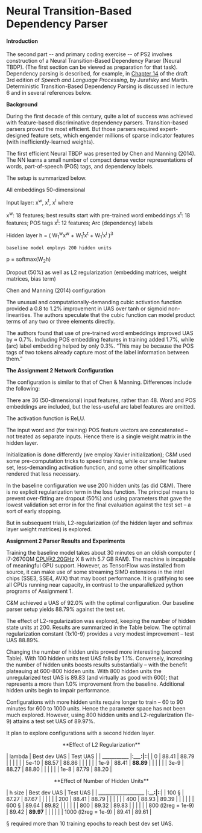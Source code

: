 # ﻿Neural Transition-Based Dependency Parser


#### **Introduction**

The second part -- and primary coding exercise -- of PS2 involves construction of a Neural Transition-Based Dependency Parser (Neural TBDP).  (The first section can be viewed as preparation for that task). Dependency parsing is described, for example, in [Chapter 14](https://web.stanford.edu/~jurafsky/slp/14.pdf) of the draft 3rd edition of _Speech and Language Processing_, by Jurafsky and Martin.  Deterministic Transition-Based Dependency Parsing is discussed in lecture 6 and in several references below.

**Background**

During the first decade of this century, quite a lot of success was achieved with feature-based discriminative dependency parsers.  Transition-based parsers proved the most efficient.  But those parsers required expert-designed feature sets, which engender millions of sparse indicator features (with inefficiently-learned weights).

The first efficient  Neural TBDP was presented by Chen and Manning (2014). The NN learns a small number of compact dense vector representations of words, part-of-speech (POS) tags, and dependency labels.

The setup is summarized below.

All embeddings 50-dimensional

Input layer: x<sup>w</sup>, x<sup>t</sup>, x<sup>l</sup> where
  
x<sup>w</sup>: 18 features; best results start with pre-trained word embeddings
x<sup>t</sup>: 18 features; POS tags
x<sup>l</sup>: 12 features; Arc (dependency) labels


Hidden layer h = ( W<sub>1</sub><sup>w</sup>x<sup>w</sup> + W<sub>1</sub><sup>t</sup>x<sup>t</sup> + W<sub>1</sub><sup>l</sup>x<sup>l</sup> )<sup>3</sup>

	baseline model employs 200 hidden units

p = softmax(W<sub>2</sub>h)

Dropout (50%) as well as L2 regularization (embedding matrices, weight matrices, bias term)



Chen and Manning (2014) configuration


The unusual and computationally-demanding cubic activation function provided a 0.8 to 1.2% improvement in UAS over tanh or sigmoid non-linearities.  The authors speculate that the cubic function can model product terms of any two or three elements directly.

The authors found that use of pre-trained word embeddings improved UAS by ≈ 0.7%.
Including POS embedding features in training added 1.7%, while (arc) label embedding helped by only 0.3%.  “This may be because the POS tags of two tokens already capture most of the label information between them.”


**The Assignment 2 Network Configuration**

The configuration is similar to that of Chen & Manning.  Differences include the following:

There are 36 (50-dimensional) input features, rather than 48.  Word and POS embeddings are included, but the less-useful arc label features are omitted.  

The activation function is ReLU.  

The input word and (for training) POS feature vectors are concatenated – not treated as separate inputs.  Hence there is a single weight matrix in the hidden layer.

Initialization is done differently (we employ Xavier initialization); C&M used some pre-computation tricks to speed training, while our smaller feature set, less-demanding activation function, and some other simplifications rendered that less necessary.

In the baseline configuration we use 200 hidden units (as did C&M).  There is no explicit regularization term in the loss function.  The principal means to prevent over-fitting are dropout (50%) and using parameters that gave the lowest validation set error in for the final evaluation against the test set – a sort of early stopping.

But in subsequent trials, L2-regularization (of the hidden layer and softmax layer weight matrices) is explored.



**Assignment 2 Parser Results and Experiments**

Training the baseline model takes about 30 minutes on an oldish computer ( i7-2670QM CPU@2.20GHz X 8 with 5.7 GB RAM).  The machine is incapable of meaningful GPU support.  However, as TensorFlow was installed from source, it can make use of some streaming SIMD extensions in the intel chips (SSE3, SSE4, AVX) that may boost performance.  It is gratifying to see all CPUs running near capacity, in contrast to the unparallelized python programs of Assignment 1.

C&M achieved a UAS of 92.0% with the optimal configuration.
Our baseline parser setup yields 88.79% against the test set.

The effect of L2-regularization was explored, keeping the number of hidden state units at 200.  Results are summarized in the Table below.  The optimal regularization constant (1x10-9) provides a very modest improvement – test UAS 88.89%.

Changing the number of hidden units proved more interesting (second Table).
With 100 hidden units test UAS falls by 1.1%.  Conversely, increasing the number of hidden units boosts results substantially – with the benefit plateauing at 600-800 hidden units. With 800 hidden units the unregularized test UAS is 89.83 (and virtually as good with 600); that represents a more than 1.0% improvement from the baseline.  Additional hidden units begin to impair performance.

Configurations with more hidden units require longer to train – 60 to 90 minutes for 600 to 1000 units.  Hence the parameter space has not been much explored.  However, using 800 hidden units and L2-regularization (1e-9) attains a test set UAS of 89.97%.

It plan to explore configurations with a second hidden layer.


<center> **Effect of L2 Regularization** </center>

| lambda      | Best dev UAS  |  Test UAS  |
| ___________ |:_____________:|:__________:|
| 0           |    88.41      |   88.79    |
|             |               |            |
| 5e-10       |    88.57      |   88.86    |
|             |               |            |
| 1e-9        |    88.41      | **88.89**  |
|             |               |            |
| 3e-9        |    88.27      |   88.80    |
|             |               |            |
| 1e-8        |    87.79      |   88.20    |



<center> **Effect of Number of Hidden Units** </center>

| h size              | Best dev UAS |  Test UAS  |
| ___________________ |:____________:|:__________:|
|  100 §              |   87.27      |    87.67   |
|                     |              |            |
|  200                |   88.41      |    88.79   |
|                     |              |            |
|  400                |   88.93      |    89.39   |
|                     |              |            |
|  600 §              |   89.64      |    89.82   |
|                     |              |            |
|  800                |   89.32      |    89.83   |
|                     |              |            |
|  800 (l2reg = 1e-9) |   89.42      |  **89.97** |
|                     |              |            |
| 1000 (l2reg = 1e-9) |   89.41      |    89.61   |

 § required more than 10 training epochs to reach best dev set UAS.






